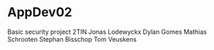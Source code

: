 # AppDev02
Basic security project 2TIN
Jonas Lodewyckx
Dylan Gomes
Mathias Schrooten
Stephan Bisschop
Tom Veuskens